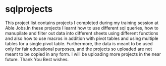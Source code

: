 # sqlprojects
This project list contains projects I completed during my training session at Able Jobs.In these projects I learnt how to use different sql queries, how to manupilate and filter out data into different sheets using different functions and also how to use macros in addition with pivot tables and using multiple tables for a single pivot table. Furthermore, the data is meant to be used only for fair educational purposes, and the projects so uploaded are not meant to be copied in any form. I will be uploading more projects in the near future. Thank You Best wishes.
